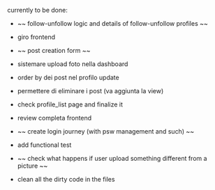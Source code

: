 

currently to be done:
- ~~ follow-unfollow logic and details of follow-unfollow profiles ~~
- giro frontend
- ~~ post creation form ~~
- sistemare upload foto nella dashboard
- order by dei post nel profilo update
- permettere di eliminare i post (va aggiunta la view)


- check profile_list page and finalize it
- review completa frontend
- ~~ create login journey (with psw management and such) ~~
- add functional test
- ~~ check what happens if user upload something different from a picture ~~
- clean all the dirty code in the files


